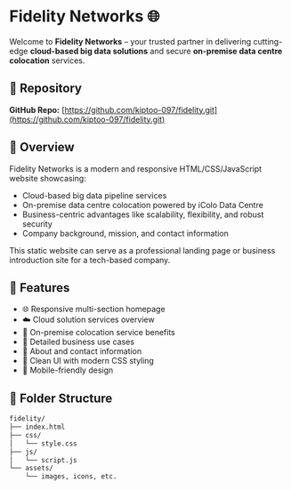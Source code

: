 # Fidelity Networks 🌐

Welcome to **Fidelity Networks** – your trusted partner in delivering cutting-edge **cloud-based big data solutions** and secure **on-premise data centre colocation** services.

## 🔗 Repository

**GitHub Repo:** [https://github.com/kiptoo-097/fidelity.git](https://github.com/kiptoo-097/fidelity.git)

## 🌟 Overview

Fidelity Networks is a modern and responsive HTML/CSS/JavaScript website showcasing:

- Cloud-based big data pipeline services
- On-premise data centre colocation powered by iColo Data Centre
- Business-centric advantages like scalability, flexibility, and robust security
- Company background, mission, and contact information

This static website can serve as a professional landing page or business introduction site for a tech-based company.

## 🚀 Features

- 🌐 Responsive multi-section homepage
- ☁️ Cloud solution services overview
- 🏢 On-premise colocation service benefits
- 🧠 Detailed business use cases
- 🧾 About and contact information
- 🎨 Clean UI with modern CSS styling
- 📱 Mobile-friendly design

## 📁 Folder Structure

```bash
fidelity/
├── index.html
├── css/
│   └── style.css
├── js/
│   └── script.js
└── assets/
    └── images, icons, etc.
